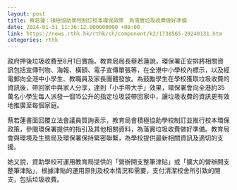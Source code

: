 ```yaml
---
layout: post
title: 蔡若蓮：積極協助學校制訂校本環保政策　為落實垃圾收費做好準備
date: 2024-01-31 11:36:12.000000000 +08:00
link: https://news.rthk.hk/rthk/ch/component/k2/1738565-20240131.htm
categories: rthk
---
```


政府押後垃圾收費至8月1日實施。教育局局長蔡若蓮說，環保署正安排將相關資訊包括宣傳刊物、海報、橫額、電子宣傳單張等，在全港中小學校內標示，以及經電郵向全港中小學生、教職員及家長團體發放。為鼓勵學生在學校獲取垃圾收費的資訊後，帶回家中與家人分享，達到「小手帶大手」效果，環保署會向全港約35萬名小學生每人派發一個15公升的指定垃圾袋帶回家中，讓垃圾收費的資訊更有效地推廣至每個家庭。

蔡若蓮書面回覆立法會議員質詢表示，教育局會積極協助學校制訂並推行校本環保政策，參閱環保署提供的指引及其他相關資料，為落實垃圾收費做好準備。教育局會與環境及生態局及環保署保持緊密聯繫，為學校提供最新相關資訊及適切的支援。

她又說，資助學校可運用教育局提供的「營辦開支整筆津貼」或「擴大的營辦開支整筆津貼」，根據津貼的運用原則及校本情況和需要，支付清潔校舍所引致的開支，包括垃圾收費。
